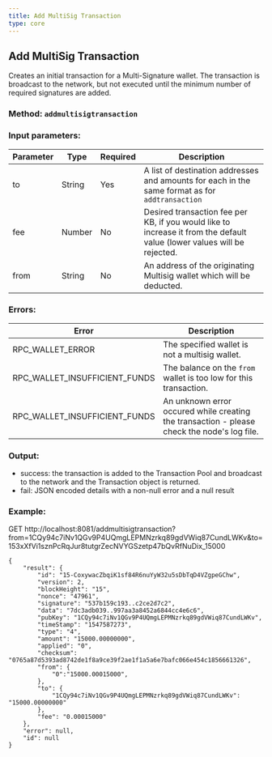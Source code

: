 ```yaml
---
title: Add MultiSig Transaction
type: core
---
```

## Add MultiSig Transaction
Creates an initial transaction for a Multi-Signature wallet. The transaction is broadcast to the network, but not executed until the minimum number of required signatures are added.

### Method: `addmultisigtransaction`
### Input parameters:

| Parameter | Type | Required | Description |
| --- | --- | --- | --- |
| to | String | Yes | A list of destination addresses and amounts for each in the same format as for `addtransaction` |
| fee | Number | No | Desired transaction fee per KB, if you would like to increase it from the default value (lower values will be rejected. |
| from | String | No | An address of the originating Multisig wallet which will be deducted. |

### Errors:

| Error | Description |
| --- | --- |
| RPC_WALLET_ERROR | The specified wallet is not a multisig wallet. |
| RPC_WALLET_INSUFFICIENT_FUNDS | The balance on the `from` wallet is too low for this transaction. |
| RPC_WALLET_INSUFFICIENT_FUNDS | An unknown error occured while creating the transaction - please check the node's log file. |
 
### Output:
- success: the transaction is added to the Transaction Pool and broadcast to the network and the Transaction object is returned.
- fail: JSON encoded details with a non-null error and a null result

### Example:
GET http://localhost:8081/addmultisigtransaction?from=1CQy94c7iNv1QGv9P4UQmgLEPMNzrkq89gdVWiq87CundLWKv&to=153xXfVi1sznPcRqJur8tutgrZecNVYGSzetp47bQvRfNuDix_15000

```
{
	"result": {
		"id": "15-CoxywacZbqiK1sf84R6nuYyW32u5sDbTqD4VZgpeGChw",
		"version": 2,
		"blockHeight": "15",
		"nonce": "47961",
		"signature": "537b159c193..c2ce2d7c2",
		"data": "7dc3adb039..997aa3a8452a6844cc4e6c6",
		"pubKey": "1CQy94c7iNv1QGv9P4UQmgLEPMNzrkq89gdVWiq87CundLWKv",
		"timeStamp": "1547587273",
		"type": "4",
		"amount": "15000.00000000",
		"applied": "0",
		"checksum": "0765a87d5393ad8742de1f8a9ce39f2ae1f1a5a6e7bafc066e454c1856661326",
		"from": {
			"0":"15000.00015000",
		},
		"to": {
			"1CQy94c7iNv1QGv9P4UQmgLEPMNzrkq89gdVWiq87CundLWKv": "15000.00000000"
		},
		"fee": "0.00015000"
	},
	"error": null,
	"id": null
}
```
